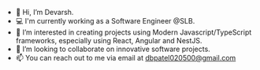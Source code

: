 - 👋 Hi, I’m Devarsh.
- 💻 I'm currently working as a Software Engineer @SLB.
- 👀 I’m interested in creating projects using Modern Javascript/TypeScript frameworks, especially using React, Angular and NestJS.
- 💞️ I’m looking to collaborate on innovative software projects.
- 📫 You can reach out to me via email at [dbpatel020500@gmail.com](dbpatel020500@gmail.com)

<!---
reactive-coder/reactive-coder is a ✨ special ✨ repository because its `README.md` (this file) appears on your GitHub profile.
You can click the Preview link to take a look at your changes.
--->
